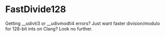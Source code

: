 # FastDivide128
Getting __udivti3 or __udivmodti4 errors? Just want faster division/modulo for 128-bit ints on Clang? Look no further.
